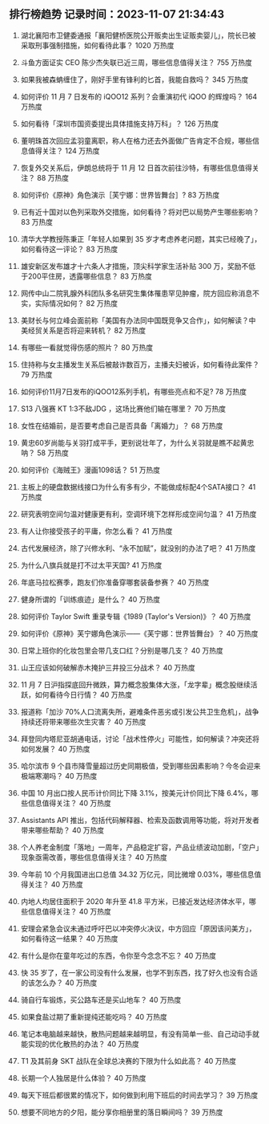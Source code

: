
## 排行榜趋势 记录时间：2023-11-07 21:34:43
  
  1. 湖北襄阳市卫健委通报「襄阳健桥医院公开贩卖出生证贩卖婴儿」，院长已被采取刑事强制措施，如何看待此事？ 1020 万热度
    
  2. 斗鱼方面证实 CEO 陈少杰失联已近三周，哪些信息值得关注？ 755 万热度
    
  3. 如果我被森蚺缠住了，刚好手里有锋利的匕首，我能自救吗？ 345 万热度
    
  4. 如何评价 11 月 7 日发布的 iQOO12 系列？会重演初代 iQOO 的辉煌吗？ 164 万热度
    
  5. 如何看待「深圳市国资委提出具体措施支持万科」？ 126 万热度
    
  6. 董明珠首次回应孟羽童离职，称人在格力还去外面做广告肯定不合规，哪些信息值得关注？ 124 万热度
    
  7. 恢复外交关系后，伊朗总统将于 11 月 12 日首次前往沙特，有哪些信息值得关注？ 88 万热度
    
  8. 如何评价《原神》角色演示［芙宁娜：世界皆舞台］? 83 万热度
    
  9. 已有近十国对以色列采取外交措施，如何看待？将对巴以局势产生哪些影响？ 83 万热度
    
  10. 清华大学教授陈秉正「年轻人如果到 35 岁才考虑养老问题，其实已经晚了」，如何看待这一评论？ 83 万热度
    
  11. 雄安新区发布雄才十六条人才措施，顶尖科学家生活补贴 300 万，奖励不低于200平住房，透露哪些信息？ 83 万热度
    
  12. 网传中山二院乳腺外科团队多名研究生集体罹患罕见肿瘤，院方回应称消息不实，实际情况如何？ 82 万热度
    
  13. 美财长与何立峰会面前称「美国有办法同中国既竞争又合作」，如何解读？中美经贸关系是否将迎来转机？ 82 万热度
    
  14. 有哪些一看就觉得伤感的照片？ 80 万热度
    
  15. 住持称与女主播发生关系后被敲诈数百万，主播夫妇被诉，如何看待此案件？ 79 万热度
    
  16. 如何评价11月7日发布的iQOO12系列手机，有哪些亮点和不足? 78 万热度
    
  17. S13 八强赛 KT 1:3不敌JDG ，这场比赛他们输在哪里？ 70 万热度
    
  18. 女性在结婚前，是否要考虑自己是否具备「离婚力」？ 68 万热度
    
  19. 黄忠60岁尚能与关羽打成平手，更别说壮年了，为什么关羽就是瞧不起黄忠呐？ 58 万热度
    
  20. 如何评价《海贼王》漫画1098话？ 51 万热度
    
  21. 主板上的硬盘数据线接口为什么有多有少，不能做成标配4个SATA接口？ 41 万热度
    
  22. 研究表明空间匀温对健康更有利，空调环境下怎样形成空间匀温？ 41 万热度
    
  23. 有人让你接受孩子的平庸，你怎么看？ 41 万热度
    
  24. 古代发展经济，除了兴修水利、“永不加赋”，就没别的办法了吧？ 41 万热度
    
  25. 为什么八旗兵就是打不过太平天国? 41 万热度
    
  26. 年底马拉松赛季，跑友们你准备穿哪套装备参赛？ 40 万热度
    
  27. 健身所谓的「训练痕迹」是什么？ 40 万热度
    
  28. 如何评价 Taylor Swift 重录专辑《1989 (Taylor's Version)》？ 40 万热度
    
  29. 如何评价《原神》芙宁娜角色演示——《芙宁娜：世界皆舞台》？ 40 万热度
    
  30. 日常上班你的化妆包里会带几支口红？分别是哪几支？ 40 万热度
    
  31. 山王应该如何破解赤木掩护三井投三分战术？ 40 万热度
    
  32. 11 月 7 日沪指探底回升微跌，算力概念股集体大涨，「龙字辈」概念股继续活跃，如何看待今日行情？ 40 万热度
    
  33. 报道称「加沙 70%人口流离失所，避难条件恶劣或引发公共卫生危机」，战争持续还将带来哪些次生灾害？ 40 万热度
    
  34. 拜登同内塔尼亚胡通电话，讨论「战术性停火」可能性，如何解读？冲突还将如何发展？ 40 万热度
    
  35. 哈尔滨市 9 个县市降雪量超过历史同期极值，受到哪些因素影响？今冬会迎来极端寒潮吗？ 40 万热度
    
  36. 中国 10 月出口按人民币计价同比下降 3.1%，按美元计价同比下降 6.4%，哪些信息值得关注？ 40 万热度
    
  37. Assistants API 推出，包括代码解释器、检索及函数调用等功能，将对开发者带来哪些帮助？ 40 万热度
    
  38. 个人养老金制度「落地」一周年，产品稳定扩容，产品业绩波动加剧，「空户」现象亟需改善，哪些信息值得关注？ 40 万热度
    
  39. 今年前 10 个月我国进出口总值 34.32 万亿元，同比微增 0.03%，哪些信息值得关注？ 40 万热度
    
  40. 内地人均居住面积于 2020 年升至 41.8 平方米，已接近发达经济体水平，哪些信息值得关注？ 40 万热度
    
  41. 安理会紧急会议未通过呼吁巴以冲突停火决议，中方回应「原因该问美方」，如何看待这一结果？ 40 万热度
    
  42. 有什么是你在童年吃过的东西，令你至今念念不忘？ 40 万热度
    
  43. 快 35 岁了，在一家公司没有什么发展，也学不到东西，找了好久也没有合适的该怎么办？ 40 万热度
    
  44. 骑自行车锻炼，买公路车还是买山地车？ 40 万热度
    
  45. 如果食盐过期了重新提纯还能吃吗？ 40 万热度
    
  46. 笔记本电脑越来越快，散热问题越来越明显，有没有简单一些、自己动动手就能实现的优化散热的办法？ 40 万热度
    
  47. T1 及其前身 SKT 战队在全球总决赛的下限为什么如此高？ 40 万热度
    
  48. 长期一个人独居是什么体验？ 40 万热度
    
  49. 每天下班后都很累的情况下，如何做到利用下班后的时间去学习？ 39 万热度
    
  50. 想要不同地方的夕阳，能分享你相册里的落日瞬间吗？ 39 万热度
    